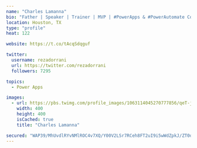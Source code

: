 ```yaml
---
name: "Charles Lamanna"
bio: "Father | Speaker | Trainer | MVP | #PowerApps & #PowerAutomate Community Super User | YouTuber Right-pointing triangle http://youtube.com/c/rezadorrani | Learn - Share - Clockwise rightwards and leftwards open circle arrows"
location: Houston, TX
type: "profile"
heat: 122

website: https://t.co/tAcqSdqguf

twitter:
  username: rezadorrani
  url: https://twitter.com/rezadorrani
  followers: 7295

topics:
  - Power Apps

images:
  - url: https://pbs.twimg.com/profile_images/1063114045270777856/qeT-jpWr_400x400.jpg
    width: 400
    height: 400
    isCached: true
    title: "Charles Lamanna"

secured: "WAP39/MhUvdlRYvNMlROC4v7XQ/Y00V2LSr7RCeh8FT2uI9i5wWdZpkJ/ZT0dV8EN847ZaUZ2zzbI4zwIF0DbbQIPaCoQPl+V8Nj8i872Od94CrkR5wzHYkUk5wMMmsaUowTQaD8qtlL3ICCAGeUvWDe1z/68XM2ot6PKGAvc2roSZt3f1Dem09zGBVyo6PW2f5Rgxhol7YAC4t3Ava2pPOgaF1iSf9hEQJZrJrPoIN5R88+H9rSEiRSX876x8RFVCZ9UUGN94Oaand2LXrlU26IdsNc3tvWo3lyi6k8Lc4OWYH4LyE6Io2Vtwsrqq2mWJKQQT/qbkJGVRFyix3PvSRT4cXnyER3gUO6Mow+H1ugboScuxoMUXTESNypJjUj86HjQ59e98Lb37Nskw76e9Bns8NSEBJ7YqChXftfZBo=;YdjMQ2rdiabsHIi9kxXcRg=="
---
```



